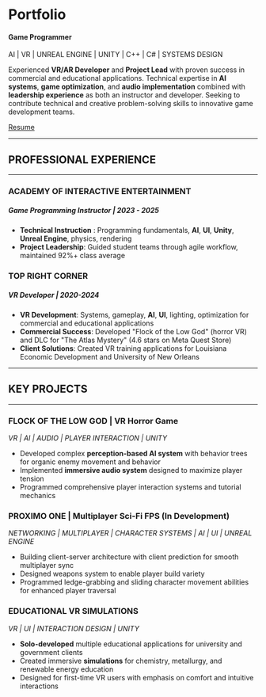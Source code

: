 # Portfolio
#### Game Programmer

AI | VR | UNREAL ENGINE | UNITY | C++ | C# | SYSTEMS DESIGN

Experienced **VR/AR Developer** and **Project Lead** with proven success in commercial and educational applications. 
Technical expertise in **AI systems**, **game optimization**, and **audio implementation** combined with **leadership experience** 
as both an instructor and developer. Seeking to contribute technical and creative problem-solving skills to 
innovative game development teams.

[Resume](DrewFunderburk_Resume.pdf)

---
## PROFESSIONAL EXPERIENCE
---
### ACADEMY OF INTERACTIVE ENTERTAINMENT
##### Game Programming Instructor | 2023 - 2025
- **Technical Instruction** : Programming fundamentals, **AI**, **UI**, **Unity**, **Unreal Engine**, physics, rendering
- **Project Leadership**: Guided student teams through agile workflow, maintained 92%+ class average

### TOP RIGHT CORNER
##### VR Developer | 2020-2024
- **VR Development**: Systems, gameplay, **AI**, **UI**, lighting, optimization for commercial and educational applications
- **Commercial Success**: Developed "Flock of the Low God" (horror VR) and DLC for "The Atlas Mystery" (4.6 stars on Meta Quest Store)
- **Client Solutions**: Created VR training applications for Louisiana Economic Development and University of New Orleans

---
## KEY PROJECTS
---
### FLOCK OF THE LOW GOD | VR Horror Game
*VR | AI | AUDIO | PLAYER INTERACTION | UNITY*

- Developed complex **perception-based AI system** with behavior trees for organic enemy movement and behavior
- Implemented **immersive audio system** designed to maximize player tension
- Programmed comprehensive player interaction systems and tutorial mechanics

### PROXIMO ONE | Multiplayer Sci-Fi FPS (In Development)
*NETWORKING | MULTIPLAYER | CHARACTER SYSTEMS | AI | UI | UNREAL ENGINE*

- Building client-server architecture with client prediction for smooth multiplayer sync
- Designed weapons system to enable player build variety
- Programmed ledge-grabbing and sliding character movement abilities for enhanced player traversal

### EDUCATIONAL VR SIMULATIONS
*VR | UI | INTERACTION DESIGN | UNITY*

- **Solo-developed** multiple educational applications for university and government clients
- Created immersive **simulations** for chemistry, metallurgy, and renewable energy education
- Designed for first-time VR users with emphasis on comfort and intuitive interactions